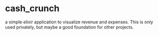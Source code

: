 # cash_crunch
a simple elixir application to visualize revenue and expenses. This is only used privately, but maybe a good foundation for other projects. 
